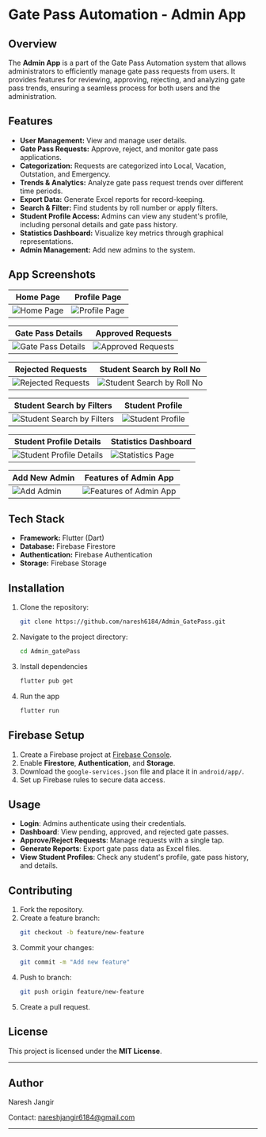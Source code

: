 # Gate Pass Automation - Admin App

## Overview

The **Admin App** is a part of the Gate Pass Automation system that allows administrators to efficiently manage gate pass requests from users. It provides features for reviewing, approving, rejecting, and analyzing gate pass trends, ensuring a seamless process for both users and the administration.

## Features

- **User Management:** View and manage user details.
- **Gate Pass Requests:** Approve, reject, and monitor gate pass applications.
- **Categorization:** Requests are categorized into Local, Vacation, Outstation, and Emergency.
- **Trends & Analytics:** Analyze gate pass request trends over different time periods.
- **Export Data:** Generate Excel reports for record-keeping.
- **Search & Filter:** Find students by roll number or apply filters.
- **Student Profile Access:** Admins can view any student's profile, including personal details and gate pass history.
- **Statistics Dashboard:** Visualize key metrics through graphical representations.
- **Admin Management:** Add new admins to the system.

## App Screenshots

| Home Page | Profile Page |
|-----------|-------------|
| ![Home Page](Admin_App_Images/HomePage.png) | ![Profile Page](Admin_App_Images/ProfilePage.png) |

| Gate Pass Details | Approved Requests |
|-------------------|------------------|
| ![Gate Pass Details](Admin_App_Images/Gate%20Pass%20Details.png) | ![Approved Requests](Admin_App_Images/Approved%20Requests.png) |

| Rejected Requests | Student Search by Roll No |
|-------------------|--------------------------|
| ![Rejected Requests](Admin_App_Images/Rejected%20Requests.png) | ![Student Search by Roll No](Admin_App_Images/Student_by_rollno.png) |

| Student Search by Filters | Student Profile |
|---------------------------|----------------|
| ![Student Search by Filters](Admin_App_Images/Student_by_filters.png) | ![Student Profile](Admin_App_Images/Student_Profile.png) |

| Student Profile Details | Statistics Dashboard |
|-------------------------|----------------------|
| ![Student Profile Details](Admin_App_Images/Student_Profile_2.png) | ![Statistics Page](Admin_App_Images/Statistics_Page.png) |

| Add New Admin | Features of Admin App |
|--------------|--|
| ![Add Admin](Admin_App_Images/Add_Admin.png) | ![Features of Admin App](Admin_App_Images/Features.png)  |


## Tech Stack

- **Framework:** Flutter (Dart)
- **Database:** Firebase Firestore
- **Authentication:** Firebase Authentication
- **Storage:** Firebase Storage 

## Installation

1. Clone the repository:
   ```sh
   git clone https://github.com/naresh6184/Admin_GatePass.git
   ```

2.  Navigate to the project directory:
    ```sh
    cd Admin_gatePass
    ```
    

3. Install dependencies
    ```sh
    flutter pub get
    ```

4. Run the app
    ```sh
    flutter run
    ```

## Firebase Setup
1. Create a Firebase project at [Firebase Console](https://console.firebase.google.com/).
2. Enable **Firestore**, **Authentication**, and **Storage**.
3. Download the `google-services.json` file and place it in `android/app/`.
4. Set up Firebase rules to secure data access.

## Usage
- **Login**: Admins authenticate using their credentials.  
- **Dashboard**: View pending, approved, and rejected gate passes.  
- **Approve/Reject Requests**: Manage requests with a single tap.  
- **Generate Reports**: Export gate pass data as Excel files.  
- **View Student Profiles**: Check any student's profile, gate pass history, and details.  

## Contributing
1. Fork the repository.  
2. Create a feature branch:  
   ```sh
   git checkout -b feature/new-feature
    ```
3. Commit your changes:  
   ```sh
   git commit -m "Add new feature"
    ```
4. Push to branch:  
   ```sh
   git push origin feature/new-feature
    ```
5. Create a pull request.

## License
This project is licensed under the **MIT License**.

---

## Author
Naresh Jangir

Contact: nareshjangir6184@gmail.com

---

